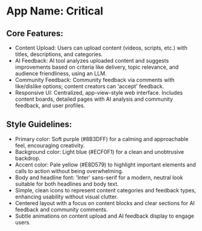 # **App Name**: Critical

## Core Features:

- Content Upload: Users can upload content (videos, scripts, etc.) with titles, descriptions, and categories.
- AI Feedback: AI tool analyzes uploaded content and suggests improvements based on criteria like delivery, topic relevance, and audience friendliness, using an LLM.
- Community Feedback: Community feedback via comments with like/dislike options; content creators can 'accept' feedback.
- Responsive UI: Centralized, app-view-style web interface. Includes content boards, detailed pages with AI analysis and community feedback, and user profiles.

## Style Guidelines:

- Primary color: Soft purple (#8B3DFF) for a calming and approachable feel, encouraging creativity.
- Background color: Light blue (#ECF0F1) for a clean and unobtrusive backdrop.
- Accent color: Pale yellow (#E8D579) to highlight important elements and calls to action without being overwhelming.
- Body and headline font: 'Inter' sans-serif for a modern, neutral look suitable for both headlines and body text.
- Simple, clean icons to represent content categories and feedback types, enhancing usability without visual clutter.
- Centered layout with a focus on content blocks and clear sections for AI feedback and community comments.
- Subtle animations on content upload and AI feedback display to engage users.